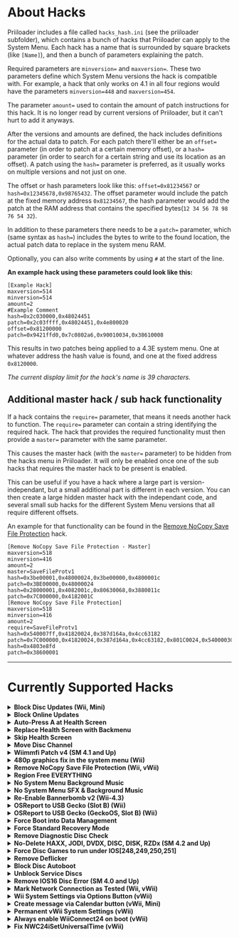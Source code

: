 # About Hacks



Priiloader includes a file called `hacks_hash.ini` (see the priiloader 
subfolder), which contains a bunch of hacks that Priiloader can apply to the 
System Menu. Each hack has a name that is surrounded by square brackets 
(like `[Name]`), and then a bunch of parameters explaining the patch. 

Required parameters are `minversion=` and `maxversion=`. These two parameters 
define which System Menu versions the hack is compatible with. For example, 
a hack that only works on 4.1 in all four regions would have the parameters
`minversion=448` and `maxversion=454`. 

The parameter `amount=` used to contain the amount of patch instructions for 
this hack. It is no longer read by current versions of Priiloader, but it 
can't hurt to add it anyways. 

After the versions and amounts are defined, the hack includes definitions for 
the actual data to patch. For each patch there'll either be an `offset=` 
parameter (in order to patch at a certain memory offset), or a `hash=` 
parameter (in order to search for a certain string and use its location as 
an offset). A patch using the `hash=` parameter is preferred, as it usually 
works on multiple versions and not just on one. 

The offset or hash parameters look like this: `offset=0x81234567` or 
`hash=0x12345678,0x98765432`. The offset parameter would include the patch
at the fixed memory address `0x81234567`, the hash parameter would add the patch
at the RAM address that contains the specified bytes(`12 34 56 78 98 76 54 32`). 

In addition to these parameters there needs to be a `patch=` parameter, which
(same syntax as `hash=`) includes the bytes to write to the found location, 
the actual patch data to replace in the system menu RAM. 

Optionally, you can also write comments by using `#` at the start of the line.


**An example hack using these parameters could look like this:** 

```
[Example Hack]
maxversion=514
minversion=514
amount=2
#Example Comment
hash=0x2c030000,0x48024451
patch=0x2c03ffff,0x48024451,0x4e800020
offset=0x81200000
patch=0x9421ffd0,0x7c0802a6,0x90010034,0x38610008
```

This results in two patches being applied to a 4.3E system menu.
One at whatever address the hash value is found, and one at the fixed 
address `0x8120000`.

*The current display limit for the hack's name is 39 characters.*



## Additional master hack / sub hack functionality

If a hack contains the `require=` parameter, that means it needs another hack
to function. The `require=` parameter can contain a string identifying the
required hack. The hack that provides the required functionality must then
provide a `master=` parameter with the same parameter. 

This causes the master hack (with the `master=` parameter) to be hidden from
the hacks menu in Priiloader. It will only be enabled once one of the sub 
hacks that requires the master hack to be present is enabled. 

This can be useful if you have a hack where a large part is version-independant,
but a small additional part is different in each version. You can then create
a large hidden master hack with the independant code, and several small sub
hacks for the different System Menu versions that all require different offsets. 

An example for that functionality can be found in the <u>Remove NoCopy Save File Protection</u> hack.

```
[Remove NoCopy Save File Protection - Master]
maxversion=518
minversion=416
amount=2
master=SaveFileProtv1
hash=0x3be00001,0x48000024,0x3be00000,0x4800001c
patch=0x3BE00000,0x48000024
hash=0x28000001,0x4082001c,0x80630068,0x3880011c
patch=0x7C000000,0x4182001C
[Remove NoCopy Save File Protection]
maxversion=518
minversion=416
amount=2
require=SaveFileProtv1
hash=0x540007ff,0x41820024,0x387d164a,0x4cc63182
patch=0x7C000000,0x41820024,0x387d164a,0x4cc63182,0x801C0024,0x5400003C,0x901C0024,0x48000018
hash=0x4803e8fd
patch=0x38600001
```

---

# Currently Supported Hacks


<details>
    <summary><b>Block Disc Updates (Wii, Mini)</b></summary>
    
Removes the “Wii System Update” screen included with some games that force you to update the system before playing the game.
Games with newer versions of the system menu/IOSs than what you have installed will not force you to update. 
Useful for staying on your current system menu and playing the most recent games without having to update.
</details>

<details>
    <summary><b>Block Online Updates</b></summary>
    
Disables updating your Wii. Updates will fail with error 32007.
Useful for staying on your current system menu and playing the most recent games without having to update.
</details>

<details>
    <summary><b>Auto-Press A at Health Screen</b></summary>

Automatically presses the A Button to get past the initial “Health and Safety” screen.
</details>

<details>
    <summary><b>Replace Health Screen with Backmenu</b></summary>

It no longer displays the health warning screen, so no need to press A, it will go straight to the channels screen.
</details>

<details>
    <summary><b>Skip Health Screen</b></summary>
    
Replace Health Screen with Backmenu hack alternative for System Menu 1.0 Only. Warmboot on 1.0 just skips the Health Screen, there’s no Backmenu animation for it to use instead.
</details>

<details>
    <summary><b>Move Disc Channel</b></summary>
    
Enables moving the Disc Channel anywhere on the Wii Menu. It’s normally stuck in the top left of the first page.
You can move the disc channel around like any other channel by holding A+B with this hack.
</details>

<details>
    <summary><b>Wiimmfi Patch v4 (SM 4.1 and Up)</b></summary>

This hack will patch all games to work with Wiimmfi when run through the disc channel, making running the patcher from the HBC redundant.
</details>

<details>
    <summary><b>480p graphics fix in the system menu (Wii)</b></summary>

Fixes an issue with 480p on the Wii Menu.
[Info with pictures can be found here](https://www.retrorgb.com/wii-480p-video-bug-discovered.html)

<img width="720" alt="fidget spinner" src="https://static.wiidatabase.de/Wii-480p-Vergleich.png">
</img>

</details>

<details>
    <summary><b>Remove NoCopy Save File Protection (Wii, vWii)</b></summary>

Allows you to copy normally disallowed save files to your SD card from Data Management.
</details>

<details>
    <summary><b>Region Free EVERYTHING</b></summary>

Disables region locking for any Wii application and Disc.
</details>

<details>
    <summary><b>No System Menu Background Music</b></summary>

Disables the background music the System Menu plays.
</details>

<details>
    <summary><b>No System Menu SFX & Background Music</b></summary>

Disables System Menu sound effects and disables the background music the System Menu plays.
</details>

<details>
    <summary><b>Re-Enable Bannerbomb v2 (Wii-4.3)</b></summary>

Enables the “Bannerbomb” exploit on the Wii System Menu 4.3. Not needed when the Homebrew Channel is already installed.
</details>

<details>
    <summary><b>OSReport to USB Gecko (Slot B) (Wii)</b></summary>

Sends Wii Menu logs to a debugging device in memory card slot B.
If enabled, [OSReport to USB Gecko (GeckoOS, Slot B)] will not work.
</details>

<details>
    <summary><b>OSReport to USB Gecko (GeckoOS, Slot B) (Wii)</b></summary>

Sends Wii Menu logs to a debugging device in memory card slot B, if the Wii Menu is launched by Gecko OS.
</details>

<details>
    <summary><b>Force Boot into Data Management</b></summary>

Forces direct booting to the Data Management screen skipping the main menu screen. This is useful for deleting data that causes a banner brick.
</details>

<details>
    <summary><b>Force Standard Recovery Mode</b></summary>

Automatically launches the console in recovery mode. Used to launch recovery discs, letting users unbrick their Wii systems.
</details>

<details>
    <summary><b>Remove Diagnostic Disc Check</b></summary>

Recovery Mode waits for Wii Backup Disc to be inserted. Enabling this should remove the check for Wii Backup Disc, and allow any disc/game to boot.
</details>

<details>
    <summary><b>No-Delete HAXX, JODI, DVDX, DISC, DISK, RZDx (SM 4.2 and Up)</b></summary>

Prevents deletion of The Homebrew Channel, DVDX, and Zothers, which was introduced in System Menu 4.2. 
Therefore the hack only exists for 4.2/4.3 System Menu versions.
It will Re-enable channels with these title IDs (originally blocked in system updates due to them being exploits).
</details>

<details>
    <summary><b>Force Disc Games to run under IOS[248,249,250,251]</b></summary>

Causes disc games to stop working. Some games will simply hang because IOS249 is a stub that isn’t properly handling IO, and others will show error 002 if they require IOS55 or higher, since they check which IOS is running. Useful for testing which games show error 002 without dumping them. If you installed cIOS for 249 the game should probably boot.
Force Disc Games to run under IOS248, IOS250, IOS251 were added to allow booting cIOSes usually installed in those slots.
</details>

<details>
    <summary><b>Remove Deflicker</b></summary>

Disables blur filter in System Menu. It is highly recommended when using 480p mode.
</details>

<details>
    <summary><b>Block Disc Autoboot</b></summary>

Blocks automatic booting of discs whose ID starts with 0 or 1.
(Diagnostic Discs)
</details>

<details>
    <summary><b>Unblock Service Discs</b></summary>

Unblocks discs with IDs:
- `RAAE` (Wii Startup Disc) - Added in SM 1.0
- `408x` and `410x` (Wii Backup Discs) - Added in SM 4.0
- `007E` (Auto Erase Disc) - Mini only
- `401A` (Unknown Repair Disc) - vWii only
</details>

<details>
    <summary><b>Remove IOS16 Disc Error (SM 4.0 and Up)</b></summary>

Disables the code in the System Menu that blocks all discs using IOS16.
IOS16 is exclusively used by Wii Backup Disc. IOS16 was blocked and stubbed with the release of System Menu 4.0.
</details>

<details>
    <summary><b>Mark Network Connection as Tested (Wii, vWii)</b></summary>

Marks the connection as tested, so the "Use this connection" button is clickable.
Good for changing the default connection without performing the test.
</details>

<details>
    <summary><b>Wii System Settings via Options Button (vWii)</b></summary>

Enables starting Wii System Settings when you click the Wii Options button.
</details>

<details>
    <summary><b>Create message via Calendar button (vWii, Mini)</b></summary>

Clicking on the Calendar button would open Create Message menu instead of the Calendar. 
This enables access to Memos, Wii Mail, and Address Book.
</details>

<details>
    <summary><b>Permanent vWii System Settings (vWii)</b></summary>
    
This hack would disable vWii System Settings overwrite that usually happens after vWii's reboot. Second thing it does is fix shutdown when standby mode is enabled.
If enabled [Always enable WiiConnect24 on boot] hack will not work.You can enable WC24 and Standby manually.
More info about it [HERE](./FAQ.md#how-to-use-permanent-wii-system-settings-on-vwii).
</details>

<details>
    <summary><b>Always enable WiiConnect24 on boot (vWii)</b></summary>

Enables WiiConnect24 and Standby Connection at vWii's SM start.
It doesn't work with [Permanent vWii System Settings] enabled.
</details>

<details>
    <summary><b>Fix NWC24iSetUniversalTime (vWii)</b></summary>

In the current state, it is a dynamic hack that needs to be generated for a specific region and a specific UTC time zone. This is an experimental hack created to fix vWii timestamp expiration bug. You can generate it [**HERE**](https://garyodernichts.github.io/priiloader-patch-gen/).
</details>
